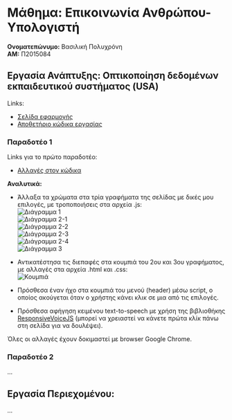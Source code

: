 # Μάθημα: Επικοινωνία Ανθρώπου-Υπολογιστή
**Ονοματεπώνυμο:** Βασιλική Πολυχρόνη  
**ΑΜ:** Π2015084
## Εργασία Ανάπτυξης: Οπτικοποίηση δεδομένων εκπαιδευτικού συστήματος (USA)
Links:
* [Σελίδα εφαρμογής](https://p15poly.github.io/D3js-US-educational-attainment/)
* [Αποθετήριο κώδικα εργασίας](https://github.com/p15poly/D3js-US-educational-attainment)
### Παραδοτέο 1
Links για το πρώτο παραδοτέο:
* [Αλλαγές στον κώδικα](https://github.com/p15poly/D3js-US-educational-attainment/commits/paradoteo1)

**Αναλυτικά:**  
* Άλλαξα τα χρώματα στα τρία γραφήματα της σελίδας με δικές μου επιλογές, με τροποποιήσεις στα αρχεία .js:  
![Διάγραμμα 1]()  
![Διάγραμμα 2-1]()  
![Διάγραμμα 2-2]()  
![Διάγραμμα 2-3]()  
![Διάγραμμα 2-4]()  
![Διάγραμμα 3]()  
  
* Αντικατέστησα τις διεπαφές στα κουμπιά του 2ου και 3ου γραφήματος, με αλλαγές στα αρχεία .html και .css:  
![Κουμπιά]()  
  
* Πρόσθεσα έναν ήχο στα κουμπιά του μενού (header) μέσω script, ο οποίος ακούγεται όταν ο χρήστης κάνει κλικ σε μια από τις επιλογές.

* Πρόσθεσα αφήγηση κειμένου text-to-speech με χρήση της βιβλιοθήκης [ResponsiveVoiceJS](https://responsivevoice.org/) (μπορεί να χρειαστεί να κάνετε πρώτα κλίκ πάνω στη σελίδα για να δουλέψει).

Όλες οι αλλαγές έχουν δοκιμαστεί με browser Google Chrome.
### Παραδοτέο 2
...
## Εργασία Περιεχομένου:
...
